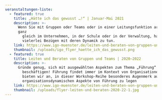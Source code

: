```yaml
---
veranstaltungen-liste:
  - featured: true
    title: „Hätte ich das gewusst …!“ | Januar-Mai 2021
    description: >-
      Wenn Sie mit Gruppen oder Teams oder in einer Leitungsfunktion arbeiten,
      ganz
        gleich im Unternehmen, in der Schule oder in der Verwaltung, haben Sie in
        vielerlei Bezügen mit deren Dynamik zu tun.
    link: https://www.igo-muenster.de/leiten-und-beraten-von-gruppen-und-teams-3/
    thumbnail: /uploads/igo_flyer_haette_ich_das_gewusst.png
  - featured: true
    title: Leiten und Beraten von Gruppen und Teams | 2020–2022
    description: >-
      Gründe genug, sich mit ausgewählten Aspekten zum Thema „Führung“ zu
        beschäftigen! Führung findet immer im Kontext von Organisationen statt, daher
        bieten wir an, in dieser Workshop-Reihe besonderes Augenmerk auf die
        organisationsdynamischen Aspekte von Führung zu legen
    link: https://www.igo-muenster.de/leiten-und-beraten-von-gruppen-und-teams-3/
    thumbnail: /uploads/flyer-leiten-und-beraten-2020-22-1.jpg
---
```

